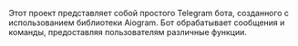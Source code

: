 Этот проект представляет собой простого Telegram бота, созданного с использованием библиотеки Aiogram. 
Бот обрабатывает сообщения и команды, предоставляя пользователям различные функции.
